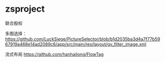 # zsproject
联合股权

多图选择：https://github.com/LuckSiege/PictureSelector/blob/b1d2035ba3d4a7f77b5967919a468e14ad2089c6/app/src/main/res/layout/gv_filter_image.xml

流式布局
https://github.com/hanhailong/FlowTag
